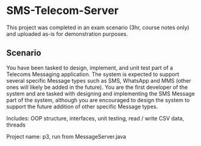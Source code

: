 # SMS-Telecom-Server

This project was completed in an exam scenario (3hr, course notes only) and uploaded as-is for demonstration purposes.

## Scenario
You have been tasked to design, implement, and unit test part of a Telecoms Messaging application.
The system is expected to support several specific Message types such as SMS, WhatsApp and MMS (other ones
will likely be added in the future). You are the first developer of the system and are tasked with designing and
implementing the SMS Message part of the system, although you are encouraged to design the system to
support the future addition of other specific Message types.

Includes: OOP structure, interfaces, unit testing, read / write CSV data, threads

Project name: p3, run from MessageServer.java
